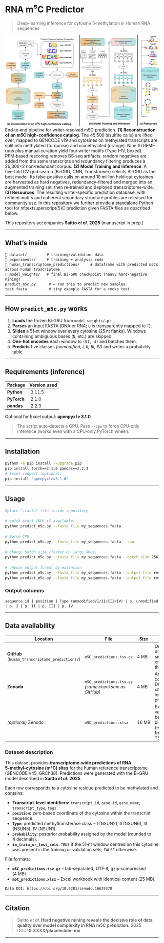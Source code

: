 # RNA m⁵C Predictor

> Deep‑learning inference for cytosine 5‑methylation in Human RNA sequences

![Pipeline overview](overview.png)
End‑to‑end pipeline for writer‑resolved m5C prediction.
**(1) Reconstruction of an m5C high-confidence catalog**. The 45\,500 bisulfite calls} are lifted over, mapped to GENCODE v19 and cytosines on methylated transcripts are split into methylated (turquoise) and unmethylated (orange). Nine STREME runs plus manual curation yield four writer motifs (Type I–IV, boxed). PFM‑based rescoring removes BS‑seq artifacts, random negatives are added from the same transcripts and redundancy filtering produces a 26\,300×2 non‑redundant corpus. **(2) Model Training and Inference**. A five‑fold CV grid search (Bi‑GRU, CNN, Transformer) selects Bi‑GRU as the best model. Its false‑positive calls on around 10 million held‑out cytosines are harvested as hard negatives, redundancy-filtered and merged into an augmented training set, then re‑trained and deployed transcriptome‑wide. **(3) Resources**. The resulting writer‑specific prediction database, with refined motifs and coherent secondary‑structure profiles are released for community use. In this repository we further provide a standalone Python tool for m\textsuperscript{5}C prediction given FASTA files as described below.

This repository accompanies **Saitto *********************************et al.********************************* 2025** (manuscript in prep.)  &#x20;

---

## What’s inside

```
📂 dataset/         # training/validation data
📂 experiments/     # training + analysis code
📂 human_transcriptome_predictions/     # dataframe with predicted m5Cs across human trascriptome
📂 model_weights/   # final Bi‑GRU checkpoint (heavy hard‑negative mining)
predict_m5c.py      # ← run this to predict new samples
test.fasta          # tiny example FASTA for a smoke test
```

---

## How `predict_m5c.py` works

1. **Loads** the frozen Bi‑GRU from `model_weights/…pt`.
2. **Parses** an input FASTA (DNA or RNA; `U` is transparently mapped to `T`).
3. **Slides** a 51‑nt window over every cytosine (25 nt flanks).  Windows
   containing ambiguous bases (`N`, etc.) are skipped.
4. **One‑hot encodes** each window to `(51, 4)` and batches them.
5. **Predicts** five classes *(unmodified, I, II, III, IV)* and writes a
   probability table.

---

## Requirements (inference)

| Package     | Version used |
| ----------- | ------------ |
| **Python**  |  3.11.5      |
| **PyTorch** |  2.1.0       |
| **pandas**  |  2.2.3       |

Optional for Excel output: **openpyxl ≥ 3.1.0**

> The script auto‑detects a GPU. Pass `--cpu` to force CPU‑only inference
> (works even with a CPU‑only PyTorch wheel).

---

## Installation

```bash
python -m pip install --upgrade pip
pip install torch==2.1.0 pandas==2.2.3
# Excel support (optional)
pip install "openpyxl>=3.1.0"
```

---

## Usage

```bash
#place ".fasta" file inside repository

# quick start (GPU if available)
python predict_m5c.py --fasta_file my_sequences.fasta

# force CPU
python predict_m5c.py --fasta_file my_sequences.fasta --cpu

# change batch size (faster on large GPUs)
python predict_m5c.py --fasta_file my_sequences.fasta --batch_size 256

# choose output format by extension
python predict_m5c.py --fasta_file my_sequences.fasta --output_file results.tsv   # TSV
python predict_m5c.py --fasta_file my_sequences.fasta --output_file results.xlsx  # Excel (needs openpyxl)
```

### Output columns

```
sequence_id | position | Type (unmodified/I/II/III/IV) | p. unmodified | p. I | p. II | p. III | p. IV
```

---

## Data availability

| Location                         | File                                                      | Size  | Purpose                                                      |
| -------------------------------- | --------------------------------------------------------- | ----- | ------------------------------------------------------------ |
| **GitHub** (`human_transcriptome_predictions/`) | `m5C_predictions.tsv.gz`                                  | 4 MB  | Quick download; small enough for the repo.                   |
| **Zenodo**                       | `m5C_predictions.tsv.gz` <br> *(same checksum as GitHub)* | 4 MB  | Archival copy with DOI for citation; long‑term preservation. |
| *(optional)* Zenodo              | `m5C_predictions.xlsx`                                    | 16 MB | Excel version for bench biologists (exported from the TSV).  |

### Dataset description

This dataset provides **transcriptome‑wide predictions of RNA 5‑methyl‑cytosine (m⁵C) sites** for the human reference transcriptome (GENCODE v45, GRCh38). Predictions were generated with the Bi‑GRU model described in **Saitto *et al.* 2025**.

Each row corresponds to a cytosine residue predicted to be methylated and contains:

* **Transcript‑level identifiers:** `transcript_id`, `gene_id`, `gene_name`, `transcript_type`, `tags`.
* **`position`:** zero‑based coordinate of the cytosine within the transcript sequence.
* **`Type`:** predicted methyltransferase class – I (NSUN2), II (NSUN6), III (NSUN5), IV (NSUN1).
* **`probability`:** posterior probability assigned by the model (rounded to 4 decimals).
* **`in_train_or_test_sets`:** `TRUE` if the 51‑nt window centred on this cytosine was present in the training *or* validation sets; `FALSE` otherwise.

File formats:

* **`m5C_predictions.tsv.gz`** – tab‑separated, UTF‑8, gzip‑compressed (4 MB).
* **`m5C_predictions.xlsx`** – Excel workbook with identical content (25 MB).



```text
Data DOI: https://doi.org/10.5281/zenodo.16629378
```

---

## Citation

> Saitto *et al.* **Hard negative mining reveals the decisive role of data quality over model complexity in RNA m5C prediction.** 2025. DOI: **10.XXXX/placeholder‑doi**


---
